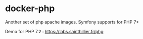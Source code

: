 # docker-php
Another set of php apache images. Symfony supports for PHP 7+

Demo for PHP 7.2 : https://labs.sainthillier.fr/php
